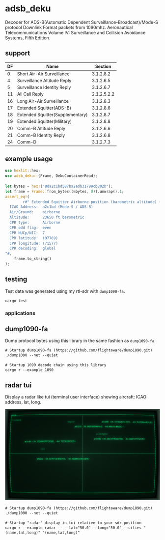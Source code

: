 # adsb_deku

Decoder for ADS-B(Automatic Dependent Surveillance-Broadcast)/Mode-S protocol Downlink Format packets from 1090mhz.
Aeronautical Telecommunications Volume IV: Surveillance and Collision Avoidance Systems, Fifth Edition.

## support
|  DF  |  Name                           |  Section    |
| ---- | ------------------------------- | ----------- |
| 0    | Short Air-Air Surveillance      | 3.1.2.8.2   |
| 4    | Surveillance Altitude Reply     | 3.1.2.6.5   |
| 5    | Surveillance Identity Reply     | 3.1.2.6.7   |
| 11   | All Call Reply                  | 2.1.2.5.2.2 |
| 16   | Long Air-Air Surveillance       | 3.1.2.8.3   |
| 17   | Extended Squitter(ADS-B)        | 3.1.2.8.6   |
| 18   | Extended Squitter(Supplementary)| 3.1.2.8.7   |
| 19   | Extended Squitter(Military)     | 3.1.2.8.8   |
| 20   | Comm-B Altitude Reply           | 3.1.2.6.6   |
| 21   | Comm-B Identity Reply           | 3.1.2.6.8   |
| 24   | Comm-D                          | 3.1.2.7.3   |

## example usage
```rust
use hexlit::hex;
use adsb_deku::{Frame, DekuContainerRead};

let bytes = hex!("8da2c1bd587ba2adb31799cb802b");
let frame = Frame::from_bytes((&bytes, 0)).unwrap().1;
assert_eq!(
        r#" Extended Squitter Airborne position (barometric altitude) (11)
  ICAO Address:  a2c1bd (Mode S / ADS-B)
  Air/Ground:    airborne
  Altitude:      23650 ft barometric
  CPR type:      Airborne
  CPR odd flag:  even
  CPR NUCp/NIC:  7
  CPR latitude:  (87769)
  CPR longitude: (71577)
  CPR decoding:  global
"#,
    frame.to_string()
);
```

## testing

Test data was generated using my rtl-sdr with `dump1090-fa`.
```text
cargo test
```

### applications

## dump1090-fa

Dump protocol bytes using this library in the same fashion as `dump1090-fa`.

```text
# Startup dump1090-fa (https://github.com/flightaware/dump1090.git)
./dump1090 --net --quiet

# Startup 1090 decode chain using this library
cargo r --example 1090
```

## radar tui

Display a radar like tui (terminal user interface) showing aircraft: ICAO address, lat, long.

![Radar Example](/media/2021-09-06-082636_1804x1062_scrot.png)
```text
# Startup dump1090-fa (https://github.com/flightaware/dump1090.git)
./dump1090 --net --quiet

# Startup "radar" display in tui relative to your sdr position
cargo r --example radar -- --lat="50.0" --long="50.0" --cities "(name,lat,long)" "(name,lat,long)"
```
